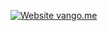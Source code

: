 [![Website vango.me](https://img.shields.io/website-up-down-green-red/http/shields.io.svg)](https://vango.me/)
